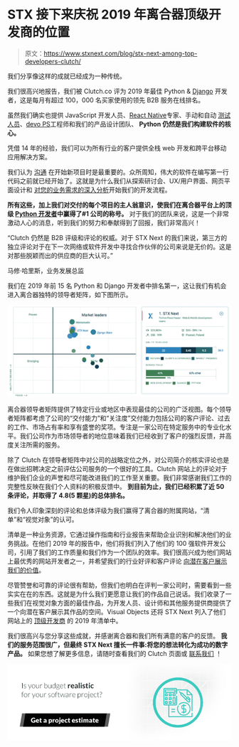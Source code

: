 # STX 接下来庆祝 2019 年离合器顶级开发商的位置

> 原文：<https://www.stxnext.com/blog/stx-next-among-top-developers-clutch/>

 我们分享像这样的成就已经成为一种传统。

我们很高兴地报告，我们被 Clutch.co 评为 2019 年最佳 Python & [Django](/services/django-development/) 开发者，这是每月有超过 100，000 名买家使用的领先 B2B 服务在线排名。

虽然我们确实也提供 JavaScript 开发人员、[React Native](https://stxnext.com/services/mobile-development/)专家、手动和自动  [测试人员](https://stxnext.com/services/software-testing/)、[devo PS](https://stxnext.com/services/devops/)工程师和我们的产品设计团队、  **Python 仍然是我们构建软件的核心。**

凭借 14 年的经验，我们可以为所有行业的客户提供全栈 web 开发和跨平台移动应用解决方案。

我们认为  [沟通](https://www.forbes.com/sites/elenabajic/2017/12/27/why-communicating-vision-is-the-single-most-important-thing-you-can-do/#76f8c76d1e64) 在开始新项目时是最重要的。众所周知，伟大的软件在编写第一行代码之前就已经开始了。这就是为什么我们从探索研讨会、UX/用户界面、网页平面设计和  [对您的业务需求的深入分析](https://stxnext.com/services/product-design/)开始我们的开发流程。

**所有这些，加上我们对交付的每个项目的主人翁意识，使我们在离合器平台上的顶级 [Python 开发者](https://clutch.co/developers/python-django)中赢得了#1 公司的称号。** 对于我们的团队来说，这是一个非常激动人心的消息，听到我们的努力和奉献得到了回报，我们非常高兴！

“Clutch 仍然是 B2B 评级和评论的权威。对于 STX Next 的我们来说，第三方的独立评论对于在下一次网络或软件开发中寻找合作伙伴的公司来说是无价的。这是对那些脱颖而出的供应商的巨大认可。”

马修·哈里斯，业务发展总监

我们在 2019 年前 15 名 Python 和 Django 开发者中排名第一，这让我们有机会进入离合器独特的领导者矩阵，如下图所示。

![stx_next_among_top_developers_on_clutch.png__1999x822_q85_crop_subsampling-2_upscale](img/d670d72f97c6a6652b0ec296e17343dd.png)

离合器领导者矩阵提供了特定行业或地区中表现最佳的公司的广泛视图。每个领导者矩阵都考虑了公司的“交付能力”和“关注度”交付能力包括公司的客户评论、过去的工作、市场占有率和享有盛誉的奖项。专注是一家公司在特定服务中的专业化水平。我们公司作为市场领导者的地位意味着我们已经收到了客户的强烈反馈，并高度关注所需的服务。

除了 Clutch 在领导者矩阵中对公司的战略定位之外，对公司简介的核实评论也是在做出招聘决定之前评估公司服务的一个很好的工具。Clutch 网站上的评论对于维护我们企业的声誉和尽可能改进我们的工作至关重要。我们非常感谢我们工作的完整性反映在我们个人资料的积极反馈中。  **到目前为止，我们已经积累了近 50 条评论，并取得了 4.8(5 颗星)的总体排名。**

我们令人印象深刻的评论和总体评级为我们赢得了离合器的附属网站，“清单”和“视觉对象”的认可。

清单是一种业务资源，它通过操作指南和行业报告来帮助企业识别和解决他们的业务挑战。在他们 2019 年的报告中，他们将我们列入了他们的 100 强软件开发公司，引用了我们的工作质量和我们作为一个团队的效率。我们很高兴成为他们网站上最优秀的网站开发者之一，并希望我们的行业好评和客户评论  [向潜在客户展示我们的价值](https://blog.man.digital/poznan-software-house)。

尽管赞誉和可靠的评论很有帮助，但我们也明白在评判一家公司时，需要看到一些实实在在的东西。这就是为什么我们更愿意让我们的作品自己说话。我们收录了一些我们在视觉对象方面的最佳作品，为开发人员、设计师和其他服务提供商提供了一个向潜在客户展示其作品的空间。Visual Objects 还将 STX Next 列入了他们网站上的  [顶级开发商](https://visualobjects.com/web-development/top-web-developers) 的 2019 年清单中。

我们很高兴与您分享这些成就，并感谢离合器和我们所有满意的客户的反馈。  **我们的服务范围很广，但最终 STX Next 擅长一件事:将您的想法转化为成功的数字产品。** 如果您想了解更多信息，请随时查看我们的 Clutch 页面或  [联系我们](https://stxnext.com/contact-us/) ！

[![Get a project estimate](img/33a5cf5f1dda99377719e33bff42de03.png)](https://cta-redirect.hubspot.com/cta/redirect/4542168/1ec1ddae-fe98-45ce-ad83-e2e4a20ca20e)